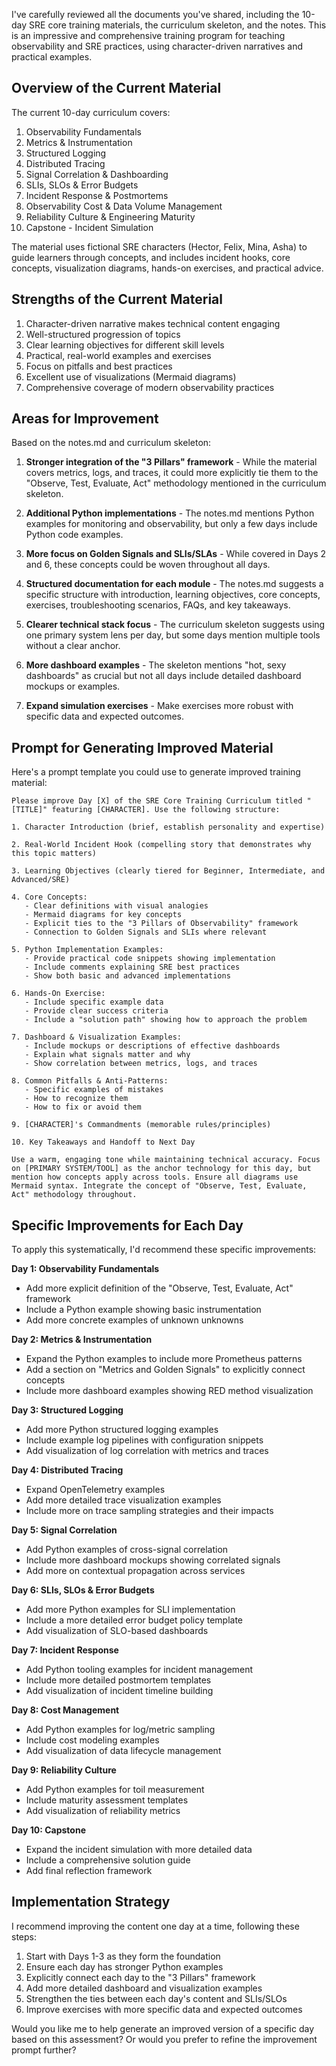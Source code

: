 I've carefully reviewed all the documents you've shared, including the 10-day SRE core training materials, the curriculum skeleton, and the notes. This is an impressive and comprehensive training program for teaching observability and SRE practices, using character-driven narratives and practical examples.

## Overview of the Current Material

The current 10-day curriculum covers:
1. Observability Fundamentals
2. Metrics & Instrumentation
3. Structured Logging
4. Distributed Tracing
5. Signal Correlation & Dashboarding
6. SLIs, SLOs & Error Budgets
7. Incident Response & Postmortems
8. Observability Cost & Data Volume Management
9. Reliability Culture & Engineering Maturity
10. Capstone - Incident Simulation

The material uses fictional SRE characters (Hector, Felix, Mina, Asha) to guide learners through concepts, and includes incident hooks, core concepts, visualization diagrams, hands-on exercises, and practical advice.

## Strengths of the Current Material

1. Character-driven narrative makes technical content engaging
2. Well-structured progression of topics
3. Clear learning objectives for different skill levels
4. Practical, real-world examples and exercises
5. Focus on pitfalls and best practices
6. Excellent use of visualizations (Mermaid diagrams)
7. Comprehensive coverage of modern observability practices

## Areas for Improvement

Based on the notes.md and curriculum skeleton:

1. **Stronger integration of the "3 Pillars" framework** - While the material covers metrics, logs, and traces, it could more explicitly tie them to the "Observe, Test, Evaluate, Act" methodology mentioned in the curriculum skeleton.

2. **Additional Python implementations** - The notes.md mentions Python examples for monitoring and observability, but only a few days include Python code examples.

3. **More focus on Golden Signals and SLIs/SLAs** - While covered in Days 2 and 6, these concepts could be woven throughout all days.

4. **Structured documentation for each module** - The notes.md suggests a specific structure with introduction, learning objectives, core concepts, exercises, troubleshooting scenarios, FAQs, and key takeaways.

5. **Clearer technical stack focus** - The curriculum skeleton suggests using one primary system lens per day, but some days mention multiple tools without a clear anchor.

6. **More dashboard examples** - The skeleton mentions "hot, sexy dashboards" as crucial but not all days include detailed dashboard mockups or examples.

7. **Expand simulation exercises** - Make exercises more robust with specific data and expected outcomes.

## Prompt for Generating Improved Material

Here's a prompt template you could use to generate improved training material:

```
Please improve Day [X] of the SRE Core Training Curriculum titled "[TITLE]" featuring [CHARACTER]. Use the following structure:

1. Character Introduction (brief, establish personality and expertise)

2. Real-World Incident Hook (compelling story that demonstrates why this topic matters)

3. Learning Objectives (clearly tiered for Beginner, Intermediate, and Advanced/SRE)

4. Core Concepts:
   - Clear definitions with visual analogies
   - Mermaid diagrams for key concepts
   - Explicit ties to the "3 Pillars of Observability" framework
   - Connection to Golden Signals and SLIs where relevant

5. Python Implementation Examples:
   - Provide practical code snippets showing implementation
   - Include comments explaining SRE best practices
   - Show both basic and advanced implementations

6. Hands-On Exercise:
   - Include specific example data
   - Provide clear success criteria
   - Include a "solution path" showing how to approach the problem

7. Dashboard & Visualization Examples:
   - Include mockups or descriptions of effective dashboards
   - Explain what signals matter and why
   - Show correlation between metrics, logs, and traces

8. Common Pitfalls & Anti-Patterns:
   - Specific examples of mistakes
   - How to recognize them
   - How to fix or avoid them

9. [CHARACTER]'s Commandments (memorable rules/principles)

10. Key Takeaways and Handoff to Next Day

Use a warm, engaging tone while maintaining technical accuracy. Focus on [PRIMARY SYSTEM/TOOL] as the anchor technology for this day, but mention how concepts apply across tools. Ensure all diagrams use Mermaid syntax. Integrate the concept of "Observe, Test, Evaluate, Act" methodology throughout.
```

## Specific Improvements for Each Day

To apply this systematically, I'd recommend these specific improvements:

**Day 1: Observability Fundamentals**
- Add more explicit definition of the "Observe, Test, Evaluate, Act" framework
- Include a Python example showing basic instrumentation
- Add more concrete examples of unknown unknowns

**Day 2: Metrics & Instrumentation**
- Expand the Python examples to include more Prometheus patterns
- Add a section on "Metrics and Golden Signals" to explicitly connect concepts
- Include more dashboard examples showing RED method visualization

**Day 3: Structured Logging**
- Add more Python structured logging examples
- Include example log pipelines with configuration snippets
- Add visualization of log correlation with metrics and traces

**Day 4: Distributed Tracing**
- Expand OpenTelemetry examples
- Add more detailed trace visualization examples
- Include more on trace sampling strategies and their impacts

**Day 5: Signal Correlation**
- Add Python examples of cross-signal correlation
- Include more dashboard mockups showing correlated signals
- Add more on contextual propagation across services

**Day 6: SLIs, SLOs & Error Budgets**
- Add more Python examples for SLI implementation
- Include a more detailed error budget policy template
- Add visualization of SLO-based dashboards

**Day 7: Incident Response**
- Add Python tooling examples for incident management
- Include more detailed postmortem templates
- Add visualization of incident timeline building

**Day 8: Cost Management**
- Add Python examples for log/metric sampling
- Include cost modeling examples
- Add visualization of data lifecycle management

**Day 9: Reliability Culture**
- Add Python examples for toil measurement
- Include maturity assessment templates
- Add visualization of reliability metrics

**Day 10: Capstone**
- Expand the incident simulation with more detailed data
- Include a comprehensive solution guide
- Add final reflection framework

## Implementation Strategy

I recommend improving the content one day at a time, following these steps:

1. Start with Days 1-3 as they form the foundation
2. Ensure each day has stronger Python examples
3. Explicitly connect each day to the "3 Pillars" framework
4. Add more detailed dashboard and visualization examples
5. Strengthen the ties between each day's content and SLIs/SLOs
6. Improve exercises with more specific data and expected outcomes

Would you like me to help generate an improved version of a specific day based on this assessment? Or would you prefer to refine the improvement prompt further?